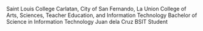 Saint Louis College
Carlatan, City of San Fernando, La Union
College of Arts, Sciences, Teacher Education, and Information Technology
Bachelor of Science in Information Technology
Juan dela Cruz
BSIT Student
